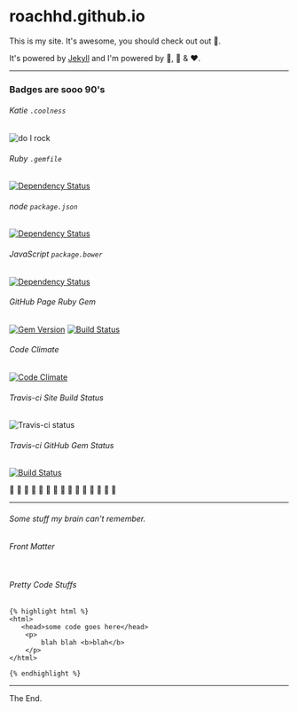 roachhd.github.io
=================

This is my site. It's awesome, you should check out out 🙆.

It's powered by [Jekyll](http://jekyllrb.com/) and I'm powered by 🍕, 🍵 & ❤.

---

### Badges are sooo 90's

###### Katie `.coolness`
 ![do I rock](http://img.shields.io/badge/do%20i%20rock-passing-ff69bd.svg) 

###### Ruby `.gemfile`
[![Dependency Status](https://www.versioneye.com/user/projects/545c994c9245899664000004/badge.svg?style=flat)](https://www.versioneye.com/user/projects/545c994c9245899664000004)

###### node `package.json`
[![Dependency Status](https://www.versioneye.com/user/projects/545c99549245896460000006/badge.svg?style=flat)](https://www.versioneye.com/user/projects/545c99549245896460000006)


###### JavaScript `package.bower`
[![Dependency Status](https://www.versioneye.com/user/projects/545c9951924589e503000003/badge.svg?style=flat)](https://www.versioneye.com/user/projects/545c9951924589e503000003)

###### GitHub Page Ruby Gem
[![Gem Version](https://badge.fury.io/rb/github-pages.svg)](http://badge.fury.io/rb/github-pages) [![Build Status](https://travis-ci.org/github/pages-gem.svg?branch=master)](https://travis-ci.org/github/pages-gem)

###### Code Climate
[![Code Climate](https://codeclimate.com/github/roachhd/roachhd.github.io/badges/gpa.svg)](https://codeclimate.com/github/roachhd/roachhd.github.io)

###### Travis-ci Site Build Status
![Travis-ci status](http://travis-ci.org/roachhd/notepad.svg?gh-pages=42445923)

###### Travis-ci GitHub Gem Status 
[![Build Status](https://travis-ci.org/github/pages-gem.svg?branch=master)](https://travis-ci.org/github/pages-gem)


💎 💎 💎 💎 💎 💎 💎 💎 💎 💎 💎 💎 💎 💎 💎 


---

###### Some stuff my brain can't remember.


###### Front Matter

```ymal

```

###### Pretty Code Stuffs

```liquid
{% highlight html %}
<html> 
   <head>some code goes here</head>
    <p> 
        blah blah <b>blah</b>
    </p>
</html>

{% endhighlight %}
```


---

The End.
